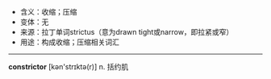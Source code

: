 - <span class="definition">含义：收缩；压缩</span>
- <span class="definition">变体：无</span>
- <span class="definition">来源：拉丁单词strictus（意为drawn tight或narrow，即拉紧或窄）</span>
- <span class="definition">用途：构成收缩；压缩相关词汇</span>

---

<span class="vocabulary">**constrictor**</span> [kən'strɪktə(r)] n. 括约肌
